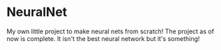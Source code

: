 # NeuralNet
My own little project to make neural nets from scratch!
The project as of now is complete. It isn't the best neural network but it's something!
